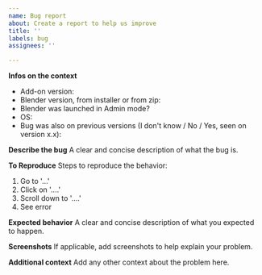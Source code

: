 ```yaml
---
name: Bug report
about: Create a report to help us improve
title: ''
labels: bug
assignees: ''

---
```


**Infos on the context**
- Add-on version: 
- Blender version, from installer or from zip: 
- Blender was launched in Admin mode?
- OS: 
- Bug was also on previous versions (I don't know / No / Yes, seen on version x.x): 

**Describe the bug**
A clear and concise description of what the bug is.

**To Reproduce**
Steps to reproduce the behavior:
1. Go to '...'
2. Click on '....'
3. Scroll down to '....'
4. See error

**Expected behavior**
A clear and concise description of what you expected to happen.

**Screenshots**
If applicable, add screenshots to help explain your problem.

**Additional context**
Add any other context about the problem here.
